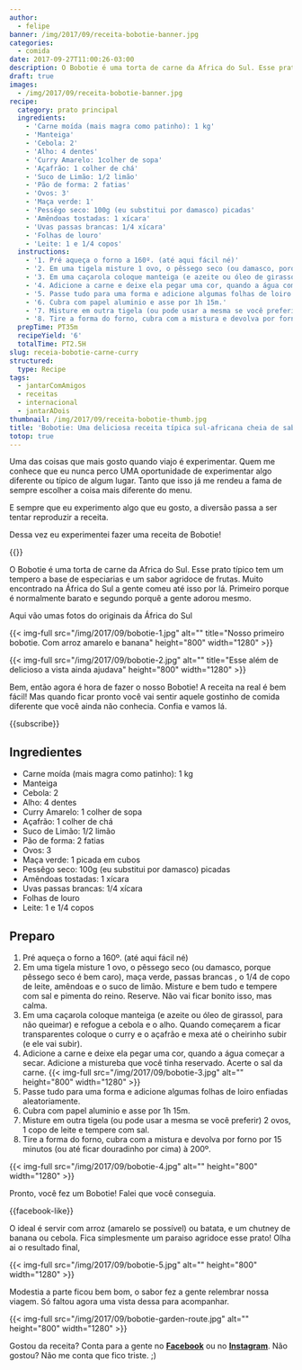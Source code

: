 ```yaml
---
author:
  - felipe
banner: /img/2017/09/receita-bobotie-banner.jpg
categories:
  - comida
date: 2017-09-27T11:00:26-03:00
description: O Bobotie é uma torta de carne da Africa do Sul. Esse prato típico tem um tempero a base de especiarias e um sabor agridoce de frutas. Muito encontrado na África do Sul a gente comeu até isso por lá. Primeiro porque é normalmente barato e segundo porquê a gente adorou mesmo.
draft: true
images:
  - /img/2017/09/receita-bobotie-banner.jpg
recipe:
  category: prato principal
  ingredients:
    - 'Carne moída (mais magra como patinho): 1 kg'
    - 'Manteiga'
    - 'Cebola: 2'
    - 'Alho: 4 dentes'
    - 'Curry Amarelo: 1colher de sopa'
    - 'Açafrão: 1 colher de chá'
    - 'Suco de Limão: 1/2 limão'
    - 'Pão de forma: 2 fatias'
    - 'Ovos: 3'
    - 'Maça verde: 1'
    - 'Pessêgo seco: 100g (eu substitui por damasco) picadas'
    - 'Amêndoas tostadas: 1 xícara'
    - 'Uvas passas brancas: 1/4 xícara'
    - 'Folhas de louro'
    - 'Leite: 1 e 1/4 copos'
  instructions:
    - '1. Pré aqueça o forno a 160º. (até aqui fácil né)'
    - '2. Em uma tigela misture 1 ovo, o pêssego seco (ou damasco, porque pêssego seco é bem caro), maça verde, passas brancas , o 1/4 de copo de leite, amêndoas e o suco de limão. Misture e bem tudo e tempere com sal e pimenta do reino. Reserve. Não vai ficar bonito isso, mas calma.'
    - '3. Em uma caçarola coloque manteiga (e azeite ou óleo de girassol para não queimar) e refogue a cebola e o alho. Quando começarem a ficar transparentes coloque o curry e o açafrão e mexa até o cheirinho subir (e ele vai subir). '
    - '4. Adicione a carne e deixe ela pegar uma cor, quando a água começar a secar. Adicione a mistureba que você tinha reservado. Acerte o sal da carne.'
    - '5. Passe tudo para uma forma e adicione algumas folhas de loiro enfiadas aleatoriamente.'
    - '6. Cubra com papel aluminio e asse por 1h 15m.'
    - '7. Misture em outra tigela (ou pode usar a mesma se você preferir) 2 ovos, 1 copo de leite e tempere com sal.'
    - '8. Tire a forma do forno, cubra com a mistura e devolva por forno por 15 minutos (ou até ficar douradinho por cima) à 200º.'
  prepTime: PT35m
  recipeYield: '6'
  totalTime: PT2.5H
slug: receia-bobotie-carne-curry
structured:
  type: Recipe
tags:
  - jantarComAmigos
  - receitas
  - internacional
  - jantarADois
thumbnail: /img/2017/09/receita-bobotie-thumb.jpg
title: 'Bobotie: Uma deliciosa receita típica sul-africana cheia de sabor agridoce'
totop: true
---
```


Uma das coisas que mais gosto quando viajo é experimentar. Quem me conhece que eu nunca perco UMA oportunidade de experimentar algo diferente ou típico de algum lugar. Tanto que isso já me rendeu a fama de sempre escolher a coisa mais diferente do menu.

E sempre que eu experimento algo que eu gosto, a diversão passa a ser tentar reproduzir a receita.

Dessa vez eu experimentei fazer uma receita de Bobotie!

{{<recipe name="Bobotie" prep-time="30m" cook-time="2h" total-time="2h30m">}}

O Bobotie é uma torta de carne da Africa do Sul. Esse prato típico tem um tempero a base de especiarias e um sabor agridoce de frutas. Muito encontrado na África do Sul a gente comeu até isso por lá. Primeiro porque é normalmente barato e segundo porquê a gente adorou mesmo.

Aqui vão umas fotos do originais da África do Sul

{{< img-full src="/img/2017/09/bobotie-1.jpg" alt="" title="Nosso primeiro bobotie. Com arroz amarelo e banana"  height="800" width="1280" >}}

{{< img-full src="/img/2017/09/bobotie-2.jpg" alt="" title="Esse além de delicioso a vista ainda ajudava"  height="800" width="1280" >}}

Bem, então agora é hora de fazer o nosso Bobotie! A receita na real é bem fácil! Mas quando ficar pronto você vai sentir aquele gostinho de comida diferente que você ainda não conhecia. Confia e vamos lá.

{{subscribe}}


## Ingredientes

- Carne moída (mais magra como patinho): 1 kg
- Manteiga
- Cebola: 2
- Alho: 4 dentes
- Curry Amarelo: 1 colher de sopa
- Açafrão: 1 colher de chá
- Suco de Limão: 1/2 limão
- Pão de forma: 2 fatias
- Ovos: 3
- Maça verde: 1 picada em cubos
- Pessêgo seco: 100g (eu substitui por damasco) picadas
- Amêndoas tostadas: 1 xícara
- Uvas passas brancas: 1/4 xícara
- Folhas de louro
- Leite: 1 e 1/4 copos

## Preparo

1. Pré aqueça o forno a 160º. (até aqui fácil né)
2. Em uma tigela misture 1 ovo, o pêssego seco (ou damasco, porque pêssego seco é bem caro), maça verde, passas brancas , o 1/4 de copo de leite, amêndoas e o suco de limão. Misture e bem tudo e tempere com sal e pimenta do reino. Reserve. Não vai ficar bonito isso, mas calma.
3. Em uma caçarola coloque manteiga (e azeite ou óleo de girassol, para não queimar) e refogue a cebola e o alho. Quando começarem a ficar transparentes coloque o curry e o açafrão e mexa até o cheirinho subir (e ele vai subir). 
4. Adicione a carne e deixe ela pegar uma cor, quando a água começar a secar. Adicione a mistureba que você tinha reservado. Acerte o sal da carne.
   {{< img-full src="/img/2017/09/bobotie-3.jpg" alt=""  height="800" width="1280" >}}
5. Passe tudo para uma forma e adicione algumas folhas de loiro enfiadas aleatoriamente.
6. Cubra com papel aluminio e asse por 1h 15m.
7. Misture em outra tigela (ou pode usar a mesma se você preferir) 2 ovos, 1 copo de leite e tempere com sal.
8. Tire a forma do forno, cubra com a mistura e devolva por forno por 15 minutos (ou até ficar douradinho por cima) à 200º.

{{< img-full src="/img/2017/09/bobotie-4.jpg" alt=""  height="800" width="1280" >}}


Pronto,  você fez um Bobotie! Falei que você conseguia.

{{facebook-like}}

O ideal é servir com arroz (amarelo se possível) ou batata, e um chutney de banana ou cebola. Fica simplesmente um paraiso agridoce esse prato! Olha ai o resultado final,

{{< img-full src="/img/2017/09/bobotie-5.jpg" alt=""  height="800" width="1280" >}}

Modestia a parte ficou bem bom, o sabor fez a gente relembrar nossa viagem. Só faltou agora uma vista dessa para acompanhar.

{{< img-full src="/img/2017/09/bobotie-garden-route.jpg" alt=""  height="800" width="1280" >}}

Gostou da receita? Conta para a gente no **[Facebook](https://www.facebook.com/debacontudo/)** ou no **[Instagram](https://www.instagram.com/casaldebacontudo/)**. Não gostou? Não me conta que fico triste. ;)